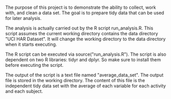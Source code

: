 
The purpose of this project is to demonstrate the ability to collect, work with, and clean 
a data set. The goal is to prepare tidy data that can be used for later analysis. 

The analysis is actually carried out by the R script run_analysis.R. This script assumes the 
current working directory contains the data directory "UCI HAR Dataset". It will change 
the working directory to the data directory when it starts executing.

The R script can be executed via source("run_analysis.R"). The script is also dependent on
two R libraries: tidyr and dplyr. So make sure to install them before executing the script.

The output of the script is a text file named "average_data_set". The output file is stored
in the working directory. The content of this file is the independent tidy data set with 
the average of each variable for each activity and each subject.
